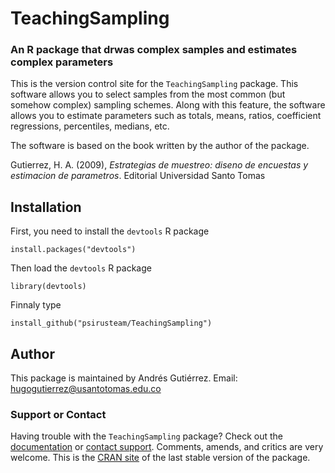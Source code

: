 # TeachingSampling
### An R package that drwas complex samples and estimates complex parameters

This is the version control site for the `TeachingSampling` package. This software allows you to select samples from the most common (but somehow complex) sampling schemes. Along with this feature, the software allows you to estimate parameters such as totals, means, ratios, coefficient regressions, percentiles, medians, etc. 

The software is based on the book written by the author of the package.

Gutierrez, H. A. (2009), *Estrategias de muestreo: diseno de encuestas y estimacion de parametros*. Editorial Universidad Santo Tomas

## Installation

First, you need to install the `devtools` R package
```
install.packages("devtools")
```

Then load the `devtools` R package
```
library(devtools)
```

Finnaly type
```
install_github("psirusteam/TeachingSampling")
```

## Author
This package is maintained by Andrés Gutiérrez. Email: hugogutierrez@usantotomas.edu.co

### Support or Contact
Having trouble with the `TeachingSampling` package? Check out the [documentation](http://cran.r-project.org/web/packages/TeachingSampling/TeachingSampling.pdf) or [contact support](https://github.com/psirusteam). Comments, amends, and critics are very welcome. This is the [CRAN site](http://cran.r-project.org/web/packages/TeachingSampling) of the last stable version of the package.